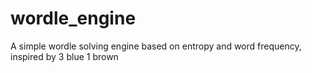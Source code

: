 # wordle_engine
A simple wordle solving engine based on entropy and word frequency, inspired by 3 blue 1 brown
